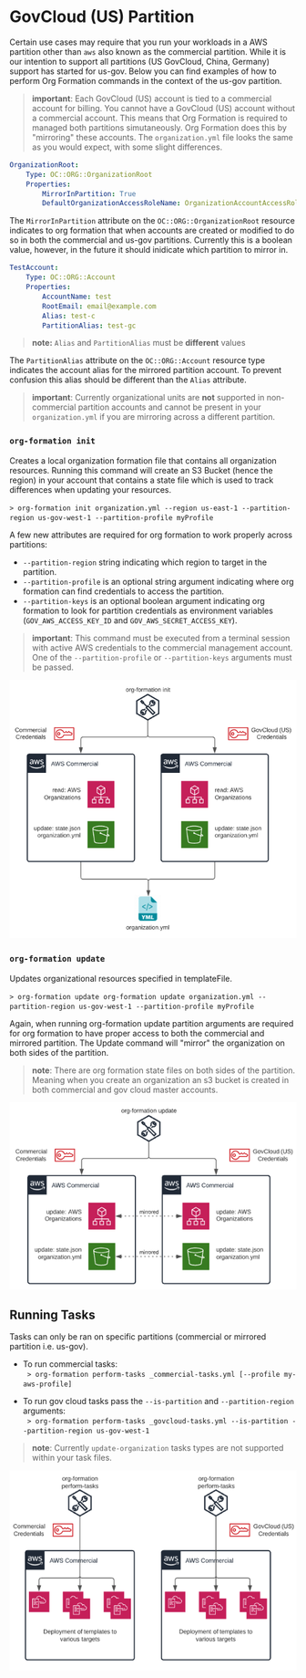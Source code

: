 # GovCloud (US) Partition
Certain use cases may require that you run your workloads in a AWS partition other than `aws` also known as the commercial partition.  While it is our intention to support all partitions (US GovCloud, China, Germany) support has started for us-gov. Below you can find examples of how to perform Org Formation commands in the context of the us-gov partition.

> **important**:  Each GovCloud (US) account is tied to a commercial account for billing.  You cannot have a GovCloud (US) account without a commercial account.  This means that Org Formation is required to managed both partitions simutaneously.  Org Formation does this by "mirroring" these accounts.  The `organization.yml` file looks the same as you would expect, with some slight differences.

``` yaml
OrganizationRoot:
    Type: OC::ORG::OrganizationRoot
    Properties:
        MirrorInPartition: True
        DefaultOrganizationAccessRoleName: OrganizationAccountAccessRole
```

The `MirrorInPartition` attribute on the `OC::ORG::OrganizationRoot` resource indicates to org formation that when accounts are created or modified to do so in both the commercial and us-gov partitions.  Currently this is a boolean value, however, in the future it should inidicate which partition to mirror in.

``` yaml
TestAccount:
    Type: OC::ORG::Account
    Properties:
        AccountName: test
        RootEmail: email@example.com
        Alias: test-c
        PartitionAlias: test-gc
```

> **note:** `Alias` and `PartitionAlias` must be **different** values

The `PartitionAlias` attribute on the `OC::ORG::Account` resource type indicates the account alias for the mirrored partition account.  To prevent confusion this alias should be different than the `Alias` attribute.

> **important**: Currently organizational units are **not** supported in non-commercial partition accounts and cannot be present in your `organization.yml` if you are mirroring across a different partition.

### ``org-formation init``

Creates a local organization formation file that contains all organization resources. Running this command will create an S3 Bucket (hence the region) in your account that contains a state file which is used to track differences when updating your resources.

``> org-formation init organization.yml --region us-east-1 --partition-region us-gov-west-1 --partition-profile myProfile``  

A few new attributes are required for org formation to work properly across partitions:
   - `--partition-region` string indicating which region to target in the partition.
   - `--partition-profile` is an optional string argument indicating where org formation can find credentials to access the partition.  
   - `--partition-keys` is an optional boolean argument indicating org formation to look for partition credentials as environment variables (`GOV_AWS_ACCESS_KEY_ID` and `GOV_AWS_SECRET_ACCESS_KEY`).  
   
> **important**: This command must be executed from a terminal session with active AWS credentials to the commercial management account.  One of the `--partition-profile` or `--partition-keys` arguments must be passed.

![init](./img/govcloud-org-formation-init.png)

### ``org-formation update``

Updates organizational resources specified in templateFile.

``> org-formation update org-formation update organization.yml --partition-region us-gov-west-1 --partition-profile myProfile``  

Again, when running org-formation update partition arguments are required for org formation to have proper access to both the commercial and mirrored partition.  The Update command will "mirror" the organization on both sides of the partition.

> **note**: There are org formation state files on both sides of the partition.  Meaning when you create an organization an s3 bucket is created in both commercial and gov cloud master accounts.

![init](./img/govcloud-org-formation-update.png)

## Running Tasks
Tasks can only be ran on specific partitions (commercial or mirrored partition i.e. us-gov).
   - To run commercial tasks:  
   `` > org-formation perform-tasks _commercial-tasks.yml [--profile my-aws-profile]``  

   - To run gov cloud tasks pass the `--is-partition` and `--partition-region` arguments:  
   `` > org-formation perform-tasks _govcloud-tasks.yml --is-partition --partition-region us-gov-west-1``  

> **note**: Currently `update-organization` tasks types are not supported within your task files.

![init](./img/govcloud-org-formation-perform-tasks.png)
